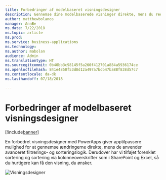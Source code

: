 ```yaml
---
title: Forbedringer af modelbaseret visningsdesigner
description: Gennemse dine modelbaserede visninger direkte, mens du redigerer dem
author: matthewbolanos
manager: AnnBe
ms.date: 7/22/2018
ms.topic: article
ms.prod: 
ms.service: business-applications
ms.technology: 
ms.author: mabolan
audience: Admin
ms.translationtype: HT
ms.sourcegitcommit: 0b40bb3c98145f5a260f412701a884a5936174ce
ms.openlocfilehash: 841e4850f53d8d12a497a7bcb47ba88f838d57c7
ms.contentlocale: da-dk
ms.lasthandoff: 07/18/2018

---
```

# <a name="model-driven-view-designer-enhancements"></a>Forbedringer af modelbaseret visningsdesigner


[!include[banner](../../includes/banner.md)]

En forbedret visningsdesigner med PowerApps giver apptilpassere mulighed for at gennemse ændringerne direkte, mens de anvender avanceret filtrerings- og sorteringslogik. Derudover har vi tilføjet forenklet sortering og sortering via kolonneoverskrifter som i SharePoint og Excel, så du hurtigere kan få den visning, du ønsker.

![Visningsdesigner](media/viewDesigner.png  "Visningsdesigner")


